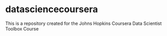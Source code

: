 datasciencecoursera
===================

This is a repository created for the Johns Hopkins Coursera Data Scientist Toolbox Course
